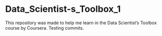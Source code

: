 # Data_Scientist-s_Toolbox_1
This repository was made to help me learn in the Data Scientist’s Toolbox course by Coursera.
Testing commits.
